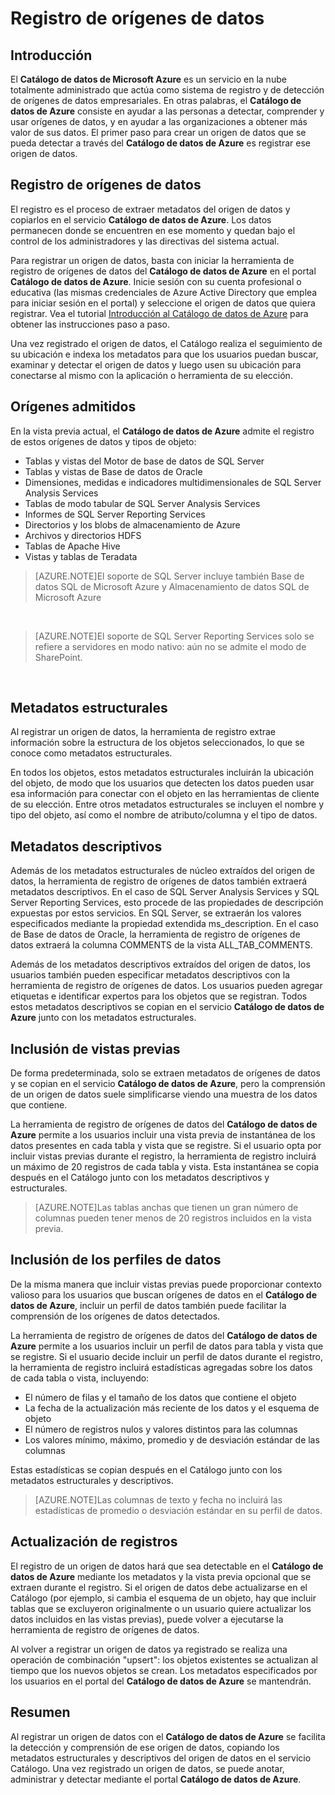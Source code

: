 <properties
   pageTitle="Registro de orígenes de datos"
   description="Artículo de procedimientos que destaca cómo registrar orígenes de datos con el Catálogo de datos de Azure, incluidos los campos de metadatos que se extraen y los orígenes de datos que se admiten durante la vista previa."
   services="data-catalog"
   documentationCenter=""
   authors="steelanddata"
   manager="NA"
   editor=""
   tags=""/>
<tags
   ms.service="data-catalog"
   ms.devlang="NA"
   ms.topic="article"
   ms.tgt_pltfrm="NA"
   ms.workload="data-catalog"
   ms.date="11/06/2015"
   ms.author="maroche"/>


# Registro de orígenes de datos

## Introducción
El **Catálogo de datos de Microsoft Azure** es un servicio en la nube totalmente administrado que actúa como sistema de registro y de detección de orígenes de datos empresariales. En otras palabras, el **Catálogo de datos de Azure** consiste en ayudar a las personas a detectar, comprender y usar orígenes de datos, y en ayudar a las organizaciones a obtener más valor de sus datos. El primer paso para crear un origen de datos que se pueda detectar a través del **Catálogo de datos de Azure** es registrar ese origen de datos.
## Registro de orígenes de datos
El registro es el proceso de extraer metadatos del origen de datos y copiarlos en el servicio **Catálogo de datos de Azure**. Los datos permanecen donde se encuentren en ese momento y quedan bajo el control de los administradores y las directivas del sistema actual.

Para registrar un origen de datos, basta con iniciar la herramienta de registro de orígenes de datos del **Catálogo de datos de Azure** en el portal **Catálogo de datos de Azure**. Inicie sesión con su cuenta profesional o educativa (las mismas credenciales de Azure Active Directory que emplea para iniciar sesión en el portal) y seleccione el origen de datos que quiera registrar. Vea el tutorial [Introducción al Catálogo de datos de Azure](data-catalog-get-started.md) para obtener las instrucciones paso a paso.

Una vez registrado el origen de datos, el Catálogo realiza el seguimiento de su ubicación e indexa los metadatos para que los usuarios puedan buscar, examinar y detectar el origen de datos y luego usen su ubicación para conectarse al mismo con la aplicación o herramienta de su elección.

## Orígenes admitidos
En la vista previa actual, el **Catálogo de datos de Azure** admite el registro de estos orígenes de datos y tipos de objeto:

* Tablas y vistas del Motor de base de datos de SQL Server
* Tablas y vistas de Base de datos de Oracle
* Dimensiones, medidas e indicadores multidimensionales de SQL Server Analysis Services
* Tablas de modo tabular de SQL Server Analysis Services
* Informes de SQL Server Reporting Services
* Directorios y los blobs de almacenamiento de Azure
* Archivos y directorios HDFS
* Tablas de Apache Hive
* Vistas y tablas de Teradata

> [AZURE.NOTE]El soporte de SQL Server incluye también Base de datos SQL de Microsoft Azure y Almacenamiento de datos SQL de Microsoft Azure

<br/>

> [AZURE.NOTE]El soporte de SQL Server Reporting Services solo se refiere a servidores en modo nativo: aún no se admite el modo de SharePoint.

<br/>


## Metadatos estructurales
Al registrar un origen de datos, la herramienta de registro extrae información sobre la estructura de los objetos seleccionados, lo que se conoce como metadatos estructurales.

En todos los objetos, estos metadatos estructurales incluirán la ubicación del objeto, de modo que los usuarios que detecten los datos pueden usar esa información para conectar con el objeto en las herramientas de cliente de su elección. Entre otros metadatos estructurales se incluyen el nombre y tipo del objeto, así como el nombre de atributo/columna y el tipo de datos.

## Metadatos descriptivos
Además de los metadatos estructurales de núcleo extraídos del origen de datos, la herramienta de registro de orígenes de datos también extraerá metadatos descriptivos. En el caso de SQL Server Analysis Services y SQL Server Reporting Services, esto procede de las propiedades de descripción expuestas por estos servicios. En SQL Server, se extraerán los valores especificados mediante la propiedad extendida ms\_description. En el caso de Base de datos de Oracle, la herramienta de registro de orígenes de datos extraerá la columna COMMENTS de la vista ALL\_TAB\_COMMENTS.

Además de los metadatos descriptivos extraídos del origen de datos, los usuarios también pueden especificar metadatos descriptivos con la herramienta de registro de orígenes de datos. Los usuarios pueden agregar etiquetas e identificar expertos para los objetos que se registran. Todos estos metadatos descriptivos se copian en el servicio **Catálogo de datos de Azure** junto con los metadatos estructurales.

## Inclusión de vistas previas

De forma predeterminada, solo se extraen metadatos de orígenes de datos y se copian en el servicio **Catálogo de datos de Azure**, pero la comprensión de un origen de datos suele simplificarse viendo una muestra de los datos que contiene.

La herramienta de registro de orígenes de datos del **Catálogo de datos de Azure** permite a los usuarios incluir una vista previa de instantánea de los datos presentes en cada tabla y vista que se registre. Si el usuario opta por incluir vistas previas durante el registro, la herramienta de registro incluirá un máximo de 20 registros de cada tabla y vista. Esta instantánea se copia después en el Catálogo junto con los metadatos descriptivos y estructurales.


> [AZURE.NOTE]Las tablas anchas que tienen un gran número de columnas pueden tener menos de 20 registros incluidos en la vista previa.


## Inclusión de los perfiles de datos

De la misma manera que incluir vistas previas puede proporcionar contexto valioso para los usuarios que buscan orígenes de datos en el **Catálogo de datos de Azure**, incluir un perfil de datos también puede facilitar la comprensión de los orígenes de datos detectados.

La herramienta de registro de orígenes de datos del **Catálogo de datos de Azure** permite a los usuarios incluir un perfil de datos para tabla y vista que se registre. Si el usuario decide incluir un perfil de datos durante el registro, la herramienta de registro incluirá estadísticas agregadas sobre los datos de cada tabla o vista, incluyendo:

* El número de filas y el tamaño de los datos que contiene el objeto
* La fecha de la actualización más reciente de los datos y el esquema de objeto
* El número de registros nulos y valores distintos para las columnas
* Los valores mínimo, máximo, promedio y de desviación estándar de las columnas

Estas estadísticas se copian después en el Catálogo junto con los metadatos estructurales y descriptivos.

> [AZURE.NOTE]Las columnas de texto y fecha no incluirá las estadísticas de promedio o desviación estándar en su perfil de datos.


## Actualización de registros

El registro de un origen de datos hará que sea detectable en el **Catálogo de datos de Azure** mediante los metadatos y la vista previa opcional que se extraen durante el registro. Si el origen de datos debe actualizarse en el Catálogo (por ejemplo, si cambia el esquema de un objeto, hay que incluir tablas que se excluyeron originalmente o un usuario quiere actualizar los datos incluidos en las vistas previas), puede volver a ejecutarse la herramienta de registro de orígenes de datos.

Al volver a registrar un origen de datos ya registrado se realiza una operación de combinación "upsert": los objetos existentes se actualizan al tiempo que los nuevos objetos se crean. Los metadatos especificados por los usuarios en el portal del **Catálogo de datos de Azure** se mantendrán.

## Resumen
Al registrar un origen de datos con el **Catálogo de datos de Azure** se facilita la detección y comprensión de ese origen de datos, copiando los metadatos estructurales y descriptivos del origen de datos en el servicio Catálogo. Una vez registrado un origen de datos, se puede anotar, administrar y detectar mediante el portal **Catálogo de datos de Azure**.

<!---HONumber=Nov15_HO3-->